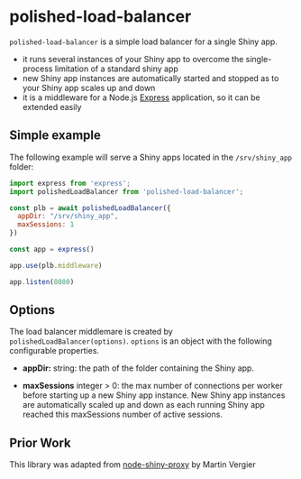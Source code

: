 # polished-load-balancer

`polished-load-balancer` is a simple load balancer for a single Shiny app. 

* it runs several instances of your Shiny app to overcome the single-process limitation of a standard shiny app
* new Shiny app instances are automatically started and stopped as to your Shiny app scales up and down
* it is a middleware for a Node.js [Express](https://expressjs.com) application, so it can be extended easily

## Simple example

The following example will serve a Shiny apps located in the `/srv/shiny_app` folder:

``` javascript
import express from 'express';
import polishedLoadBalancer from 'polished-load-balancer';

const plb = await polishedLoadBalancer({
  appDir: "/srv/shiny_app",
  maxSessions: 1
})

const app = express()

app.use(plb.middleware)

app.listen(8080)
```

## Options

The load balancer middlemare is created by `polishedLoadBalancer(options)`. `options` is an object with
the following configurable properties.

* **appDir:** string: the path of the folder containing the Shiny app. 

* **maxSessions** integer > 0: the max number of connections per worker before starting up a new Shiny app instance.  New Shiny app instances are automatically scaled up and down as each running Shiny app reached this maxSessions number of active sessions.

## Prior Work

This library was adapted from [node-shiny-proxy](https://github.com/martinv13/node-shiny-proxy) by Martin Vergier
